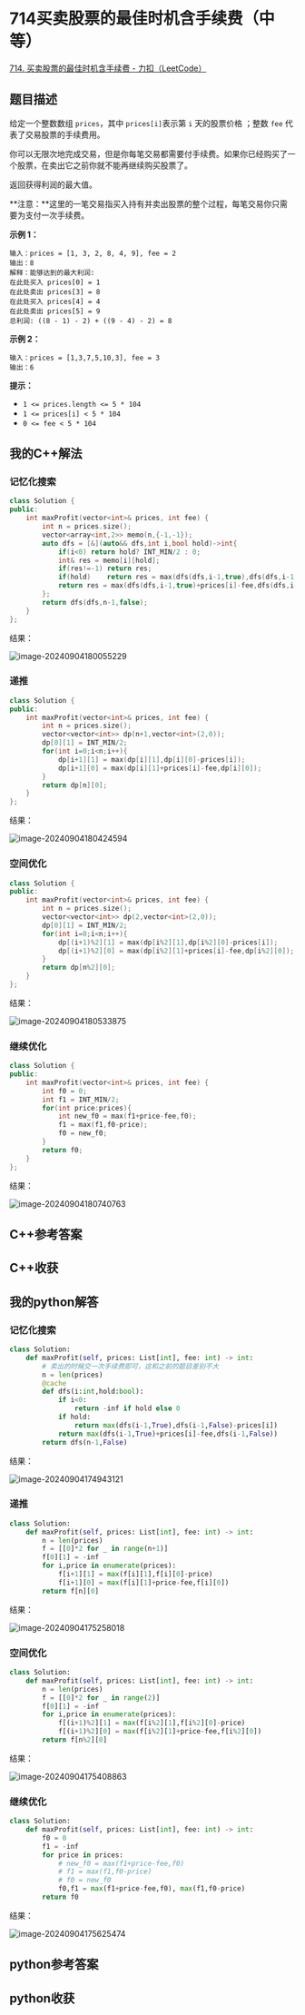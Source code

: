 # 714买卖股票的最佳时机含手续费（中等）

[714. 买卖股票的最佳时机含手续费 - 力扣（LeetCode）](https://leetcode.cn/problems/best-time-to-buy-and-sell-stock-with-transaction-fee/description/)

## 题目描述

给定一个整数数组 `prices`，其中 `prices[i]`表示第 `i` 天的股票价格 ；整数 `fee` 代表了交易股票的手续费用。

你可以无限次地完成交易，但是你每笔交易都需要付手续费。如果你已经购买了一个股票，在卖出它之前你就不能再继续购买股票了。

返回获得利润的最大值。

**注意：**这里的一笔交易指买入持有并卖出股票的整个过程，每笔交易你只需要为支付一次手续费。

 

**示例 1：**

```
输入：prices = [1, 3, 2, 8, 4, 9], fee = 2
输出：8
解释：能够达到的最大利润:  
在此处买入 prices[0] = 1
在此处卖出 prices[3] = 8
在此处买入 prices[4] = 4
在此处卖出 prices[5] = 9
总利润: ((8 - 1) - 2) + ((9 - 4) - 2) = 8
```

**示例 2：**

```
输入：prices = [1,3,7,5,10,3], fee = 3
输出：6
```

 

**提示：**

- `1 <= prices.length <= 5 * 104`
- `1 <= prices[i] < 5 * 104`
- `0 <= fee < 5 * 104`

## 我的C++解法

### 记忆化搜索

```cpp
class Solution {
public:
    int maxProfit(vector<int>& prices, int fee) {
        int n = prices.size();
        vector<array<int,2>> memo(n,{-1,-1});
        auto dfs = [&](auto&& dfs,int i,bool hold)->int{
            if(i<0) return hold? INT_MIN/2 : 0;
            int& res = memo[i][hold];
            if(res!=-1) return res;
            if(hold)    return res = max(dfs(dfs,i-1,true),dfs(dfs,i-1,false)-prices[i]);
            return res = max(dfs(dfs,i-1,true)+prices[i]-fee,dfs(dfs,i-1,false));
        };
        return dfs(dfs,n-1,false);
    }
};
```

结果：

![image-20240904180055229](./assets/image-20240904180055229.png)

### 递推

```cpp
class Solution {
public:
    int maxProfit(vector<int>& prices, int fee) {
        int n = prices.size();
        vector<vector<int>> dp(n+1,vector<int>(2,0));
        dp[0][1] = INT_MIN/2;
        for(int i=0;i<n;i++){
            dp[i+1][1] = max(dp[i][1],dp[i][0]-prices[i]);
            dp[i+1][0] = max(dp[i][1]+prices[i]-fee,dp[i][0]);
        }
        return dp[n][0];
    }
};
```

结果：

![image-20240904180424594](./assets/image-20240904180424594.png)

### 空间优化

```cpp
class Solution {
public:
    int maxProfit(vector<int>& prices, int fee) {
        int n = prices.size();
        vector<vector<int>> dp(2,vector<int>(2,0));
        dp[0][1] = INT_MIN/2;
        for(int i=0;i<n;i++){
            dp[(i+1)%2][1] = max(dp[i%2][1],dp[i%2][0]-prices[i]);
            dp[(i+1)%2][0] = max(dp[i%2][1]+prices[i]-fee,dp[i%2][0]);
        }
        return dp[n%2][0];
    }
};
```

结果：

![image-20240904180533875](./assets/image-20240904180533875.png)

### 继续优化

```cpp
class Solution {
public:
    int maxProfit(vector<int>& prices, int fee) {
        int f0 = 0;
        int f1 = INT_MIN/2;
        for(int price:prices){
            int new_f0 = max(f1+price-fee,f0);
            f1 = max(f1,f0-price);
            f0 = new_f0;
        }
        return f0;
    }
};
```

结果：

![image-20240904180740763](./assets/image-20240904180740763.png)

## C++参考答案



## C++收获



## 我的python解答

### 记忆化搜索

```python
class Solution:
    def maxProfit(self, prices: List[int], fee: int) -> int:
        # 卖出的时候交一次手续费即可，这和之前的题目差别不大
        n = len(prices)
        @cache
        def dfs(i:int,hold:bool):
            if i<0:
                return -inf if hold else 0
            if hold:
                return max(dfs(i-1,True),dfs(i-1,False)-prices[i])
            return max(dfs(i-1,True)+prices[i]-fee,dfs(i-1,False))
        return dfs(n-1,False)
```

结果：

![image-20240904174943121](./assets/image-20240904174943121.png)

### 递推

```python
class Solution:
    def maxProfit(self, prices: List[int], fee: int) -> int:
        n = len(prices)
        f = [[0]*2 for _ in range(n+1)]
        f[0][1] = -inf
        for i,price in enumerate(prices):
            f[i+1][1] = max(f[i][1],f[i][0]-price)
            f[i+1][0] = max(f[i][1]+price-fee,f[i][0])
        return f[n][0]
```

结果：

![image-20240904175258018](./assets/image-20240904175258018.png)

### 空间优化

```python
class Solution:
    def maxProfit(self, prices: List[int], fee: int) -> int:
        n = len(prices)
        f = [[0]*2 for _ in range(2)]
        f[0][1] = -inf
        for i,price in enumerate(prices):
            f[(i+1)%2][1] = max(f[i%2][1],f[i%2][0]-price)
            f[(i+1)%2][0] = max(f[i%2][1]+price-fee,f[i%2][0])
        return f[n%2][0]
```

结果：

![image-20240904175408863](./assets/image-20240904175408863.png)

### 继续优化

```python
class Solution:
    def maxProfit(self, prices: List[int], fee: int) -> int:
        f0 = 0
        f1 = -inf
        for price in prices:
            # new_f0 = max(f1+price-fee,f0)
            # f1 = max(f1,f0-price)
            # f0 = new_f0
            f0,f1 = max(f1+price-fee,f0), max(f1,f0-price)
        return f0
```

结果：

![image-20240904175625474](./assets/image-20240904175625474.png)

## python参考答案



## python收获